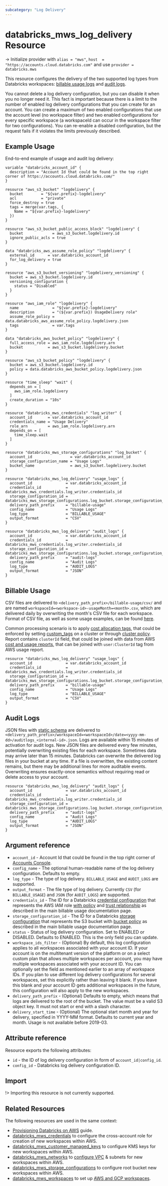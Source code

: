 ```yaml
---
subcategory: "Log Delivery"
---
```

# databricks_mws_log_delivery Resource

-> Initialize provider with `alias = "mws"`, `host  = "https://accounts.cloud.databricks.com"` and use `provider = databricks.mws`

This resource configures the delivery of the two supported log types from Databricks workspaces: [billable usage logs](https://docs.databricks.com/administration-guide/account-settings/billable-usage-delivery.html) and [audit logs](https://docs.databricks.com/administration-guide/account-settings/audit-logs.html).

You cannot delete a log delivery configuration, but you can disable it when you no longer need it. This fact is important because there is a limit to the number of enabled log delivery configurations that you can create for an account. You can create a maximum of two enabled configurations that use the account level (no workspace filter) and two enabled configurations for every specific workspace (a workspaceId can occur in the workspace filter for two configurations). You can re-enable a disabled configuration, but the request fails if it violates the limits previously described.

## Example Usage

End-to-end example of usage and audit log delivery:

```hcl
variable "databricks_account_id" {
  description = "Account Id that could be found in the top right corner of https://accounts.cloud.databricks.com/"
}

resource "aws_s3_bucket" "logdelivery" {
  bucket        = "${var.prefix}-logdelivery"
  acl           = "private"
  force_destroy = true
  tags = merge(var.tags, {
    Name = "${var.prefix}-logdelivery"
  })
}

resource "aws_s3_bucket_public_access_block" "logdelivery" {
  bucket             = aws_s3_bucket.logdelivery.id
  ignore_public_acls = true
}

data "databricks_aws_assume_role_policy" "logdelivery" {
  external_id      = var.databricks_account_id
  for_log_delivery = true
}

resource "aws_s3_bucket_versioning" "logdelivery_versioning" {
  bucket = aws_s3_bucket.logdelivery.id
  versioning_configuration {
    status = "Disabled"
  }
}

resource "aws_iam_role" "logdelivery" {
  name               = "${var.prefix}-logdelivery"
  description        = "(${var.prefix}) UsageDelivery role"
  assume_role_policy = data.databricks_aws_assume_role_policy.logdelivery.json
  tags               = var.tags
}

data "databricks_aws_bucket_policy" "logdelivery" {
  full_access_role = aws_iam_role.logdelivery.arn
  bucket           = aws_s3_bucket.logdelivery.bucket
}

resource "aws_s3_bucket_policy" "logdelivery" {
  bucket = aws_s3_bucket.logdelivery.id
  policy = data.databricks_aws_bucket_policy.logdelivery.json
}

resource "time_sleep" "wait" {
  depends_on = [
    aws_iam_role.logdelivery
  ]
  create_duration = "10s"
}

resource "databricks_mws_credentials" "log_writer" {
  account_id       = var.databricks_account_id
  credentials_name = "Usage Delivery"
  role_arn         = aws_iam_role.logdelivery.arn
  depends_on = [
    time_sleep.wait
  ]
}

resource "databricks_mws_storage_configurations" "log_bucket" {
  account_id                 = var.databricks_account_id
  storage_configuration_name = "Usage Logs"
  bucket_name                = aws_s3_bucket.logdelivery.bucket
}

resource "databricks_mws_log_delivery" "usage_logs" {
  account_id               = var.databricks_account_id
  credentials_id           = databricks_mws_credentials.log_writer.credentials_id
  storage_configuration_id = databricks_mws_storage_configurations.log_bucket.storage_configuration_id
  delivery_path_prefix     = "billable-usage"
  config_name              = "Usage Logs"
  log_type                 = "BILLABLE_USAGE"
  output_format            = "CSV"
}

resource "databricks_mws_log_delivery" "audit_logs" {
  account_id               = var.databricks_account_id
  credentials_id           = databricks_mws_credentials.log_writer.credentials_id
  storage_configuration_id = databricks_mws_storage_configurations.log_bucket.storage_configuration_id
  delivery_path_prefix     = "audit-logs"
  config_name              = "Audit Logs"
  log_type                 = "AUDIT_LOGS"
  output_format            = "JSON"
}
```

## Billable Usage

CSV files are delivered to `<delivery_path_prefix>/billable-usage/csv/` and are named `workspaceId=<workspace-id>-usageMonth=<month>.csv`, which are delivered daily by overwriting the month's CSV file for each workspace. Format of CSV file, as well as some usage examples, can be found [here](https://docs.databricks.com/administration-guide/account-settings/usage.html#download-usage-as-a-csv-file).

Common processing scenario is to apply [cost allocation tags](https://docs.aws.amazon.com/awsaccountbilling/latest/aboutv2/cost-alloc-tags.html), that could be enforced by setting [custom_tags](cluster.md#custom_tags) on a cluster or through [cluster policy](cluster_policy.md). Report contains `clusterId` field, that could be joined with data from AWS [cost and usage reports](https://docs.aws.amazon.com/cur/latest/userguide/cur-create.html), that can be joined with `user:ClusterId` tag from AWS usage report.

```hcl
resource "databricks_mws_log_delivery" "usage_logs" {
  account_id               = var.databricks_account_id
  credentials_id           = databricks_mws_credentials.log_writer.credentials_id
  storage_configuration_id = databricks_mws_storage_configurations.log_bucket.storage_configuration_id
  delivery_path_prefix     = "billable-usage"
  config_name              = "Usage Logs"
  log_type                 = "BILLABLE_USAGE"
  output_format            = "CSV"
}
```

## Audit Logs

JSON files with [static schema](https://docs.databricks.com/administration-guide/account-settings/audit-logs.html#audit-log-schema) are delivered to `<delivery_path_prefix>/workspaceId=<workspaceId>/date=<yyyy-mm-dd>/auditlogs_<internal-id>.json`. Logs are available within 15 minutes of activation for audit logs. New JSON files are delivered every few minutes, potentially overwriting existing files for each workspace. Sometimes data may arrive later than 15 minutes. Databricks can overwrite the delivered log files in your bucket at any time. If a file is overwritten, the existing content remains, but there may be additional lines for more auditable events. Overwriting ensures exactly-once semantics without requiring read or delete access to your account.

```hcl
resource "databricks_mws_log_delivery" "audit_logs" {
  account_id               = var.databricks_account_id
  credentials_id           = databricks_mws_credentials.log_writer.credentials_id
  storage_configuration_id = databricks_mws_storage_configurations.log_bucket.storage_configuration_id
  delivery_path_prefix     = "audit-logs"
  config_name              = "Audit Logs"
  log_type                 = "AUDIT_LOGS"
  output_format            = "JSON"
}
```

## Argument reference

* `account_id` - Account Id that could be found in the top right corner of [Accounts Console](https://accounts.cloud.databricks.com/).
* `config_name` - The optional human-readable name of the log delivery configuration. Defaults to empty.
* `log_type` - The type of log delivery. `BILLABLE_USAGE` and `AUDIT_LOGS` are supported.
* `output_format` - The file type of log delivery. Currently `CSV` (for `BILLABLE_USAGE`) and `JSON` (for `AUDIT_LOGS`) are supported.
* `credentials_id` - The ID for a Databricks [credential configuration](mws_credentials.md) that represents the AWS IAM role [with policy](../data-sources/aws_assume_role_policy.md) and [trust relationship](../data-sources/aws_assume_role_policy.md) as described in the main billable usage documentation page.
* `storage_configuration_id` - The ID for a Databricks [storage configuration](mws_storage_configurations.md) that represents the S3 bucket with [bucket policy](../data-sources/aws_bucket_policy.md) as described in the main billable usage documentation page.
* `status` - Status of log delivery configuration. Set to ENABLED or DISABLED. Defaults to ENABLED. This is the only field you can update.
* `workspace_ids_filter` - (Optional) By default, this log configuration applies to all workspaces associated with your account ID. If your account is on the multitenant version of the platform or on a select custom plan that allows multiple workspaces per account, you may have multiple workspaces associated with your account ID. You can optionally set the field as mentioned earlier to an array of workspace IDs. If you plan to use different log delivery configurations for several workspaces, set this explicitly rather than leaving it blank. If you leave this blank and your account ID gets additional workspaces in the future, this configuration will also apply to the new workspaces.
* `delivery_path_prefix` - (Optional) Defaults to empty, which means that logs are delivered to the root of the bucket. The value must be a valid S3 object key. It must not start or end with a slash character.
* `delivery_start_time` - (Optional) The optional start month and year for delivery, specified in YYYY-MM format. Defaults to current year and month. Usage is not available before 2019-03.

## Attribute reference

Resource exports the following attributes:

* `id` - the ID of log delivery configuration in form of `account_id|config_id`.
* `config_id` - Databricks log delivery configuration ID.

## Import

!> Importing this resource is not currently supported.

## Related Resources

The following resources are used in the same context:

* [Provisioning Databricks on AWS](../guides/aws-workspace.md) guide.
* [databricks_mws_credentials](mws_credentials.md) to configure the cross-account role for creation of new workspaces within AWS.
* [databricks_mws_customer_managed_keys](mws_customer_managed_keys.md) to configure KMS keys for new workspaces within AWS.
* [databricks_mws_networks](mws_networks.md) to [configure VPC](https://docs.databricks.com/administration-guide/cloud-configurations/aws/customer-managed-vpc.html) & subnets for new workspaces within AWS.
* [databricks_mws_storage_configurations](mws_storage_configurations.md) to configure root bucket new workspaces within AWS.
* [databricks_mws_workspaces](mws_workspaces.md) to set up [AWS and GCP workspaces](https://docs.databricks.com/getting-started/overview.html#e2-architecture-1).
